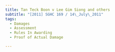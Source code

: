 ```yaml
---
title: Tan Teck Boon v Lee Gim Siong and others
subtitle: "[2011] SGHC 169 / 14\_July\_2011"
tags:
  - Damages
  - Assessment
  - Rules In Awarding
  - Proof of Actual Damage

---
```


